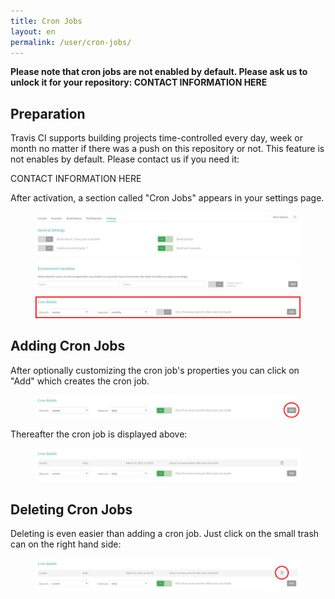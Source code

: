 ```yaml
---
title: Cron Jobs
layout: en
permalink: /user/cron-jobs/
---
```


**Please note that cron jobs are not enabled by default.
Please ask us to unlock it for your repository:
CONTACT INFORMATION HERE**

<div id="toc"></div>

## Preparation

Travis CI supports building projects time-controlled every day,
week or month no matter if there was a push on this repository or not.
This feature is not enables by default. Please contact us if you need it:

CONTACT INFORMATION HERE

After activation, a section called "Cron Jobs" appears in your settings page.

<figure>
  <img alt="settings page with cron section" src="/images/cron-section.png"/>
</figure>

## Adding Cron Jobs

After optionally customizing the cron job's properties
you can click on "Add" which creates the cron job.

<figure>
  <img alt="adding a cron job" src="/images/cron-adding.png"/>
</figure>

Thereafter the cron job is displayed above:

<figure>
  <img alt="cron job created" src="/images/cron-created.png"/>
</figure>

## Deleting Cron Jobs

Deleting is even easier than adding a cron job.
Just click on the small trash can on the right hand side:

<figure>
  <img alt="deleting a cron job" src="/images/cron-deleting.png"/>
</figure>
